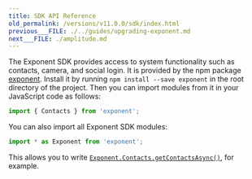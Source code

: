 ```yaml
---
title: SDK API Reference
old_permalink: /versions/v11.0.0/sdk/index.html
previous___FILE: ./../guides/upgrading-exponent.md
next___FILE: ./amplitude.md
---
```


The Exponent SDK provides access to system functionality such as contacts, camera, and social login. It is provided by the npm package [exponent](https://www.npmjs.com/package/exponent). Install it by running `npm install --save exponent` in the root directory of the project. Then you can import modules from it in your JavaScript code as follows:

```javascript
import { Contacts } from 'exponent';
```

You can also import all Exponent SDK modules:

```javascript
import * as Exponent from 'exponent';
```

This allows you to write [`Exponent.Contacts.getContactsAsync()`](/versions/v11.0.0/sdk/contacts#exponentcontactsgetcontactsasync "Exponent.Contacts.getContactsAsync"), for example.
